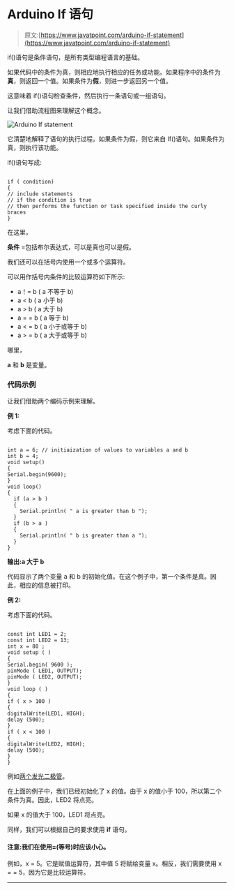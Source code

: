 # Arduino If 语句

> 原文:[https://www.javatpoint.com/arduino-if-statement](https://www.javatpoint.com/arduino-if-statement)

if()语句是条件语句，是所有类型编程语言的基础。

如果代码中的条件为真，则相应地执行相应的任务或功能。如果程序中的条件为**真**，则返回一个值。如果条件为**假**，则进一步返回另一个值。

这意味着 if()语句检查条件，然后执行一条语句或一组语句。

让我们借助流程图来理解这个概念。

![Arduino If statement](../Images/9f1f3322c3f6f21d5b395e0e44446789.png)

它清楚地解释了语句的执行过程。如果条件为假，则它来自 If()语句。如果条件为真，则执行该功能。

if()语句写成:

```

if ( condition)
{
// include statements
// if the condition is true
// then performs the function or task specified inside the curly braces
}

```

在这里，

**条件** =包括布尔表达式，可以是真也可以是假。

我们还可以在括号内使用一个或多个运算符。

可以用作括号内条件的比较运算符如下所示:

*   a！= b ( a 不等于 b)
*   a < b ( a 小于 b)
*   a > b ( a 大于 b)
*   a = = b ( a 等于 b)
*   a < = b ( a 小于或等于 b)
*   a > = b ( a 大于或等于 b)

哪里，

**a** 和 **b** 是变量。

### 代码示例

让我们借助两个编码示例来理解。

**例 1:**

考虑下面的代码。

```

int a = 6; // initiaization of values to variables a and b
int b = 4;
void setup()
{
Serial.begin(9600); 
}
void loop()
{
  if (a > b )
  {
    Serial.println( " a is greater than b "); 
  }
  if (b > a )
  {
    Serial.println( " b is greater than a "); 
  }
}

```

**输出:a 大于 b**

代码显示了两个变量 a 和 b 的初始化值。在这个例子中，第一个条件是真。因此，相应的信息被打印。

**例 2:**

考虑下面的代码。

```

const int LED1 = 2;
const int LED2 = 13;
int x = 80 ;
void setup ( )
{ 
Serial.begin( 9600 );
pinMode ( LED1, OUTPUT);
pinMode ( LED2, OUTPUT);
}
void loop ( )
{ 
if ( x > 100 )
{
digitalWrite(LED1, HIGH);
delay (500);
}
if ( x < 100 )
{
digitalWrite(LED2, HIGH);
delay (500);
}
}

```

例如[两个发光二极管](https://www.javatpoint.com/arduino-blinking-two-led)。

在上面的例子中，我们已经初始化了 x 的值。由于 x 的值小于 100，所以第二个条件为真。因此，LED2 将点亮。

如果 x 的值大于 100，LED1 将点亮。

同样，我们可以根据自己的要求使用 **if** 语句。

#### 注意:我们在使用=(等号)时应该小心。
例如，x = 5。它是赋值运算符，其中值 5 将赋给变量 x。相反，我们需要使用 x = = 5，因为它是比较运算符。

* * *